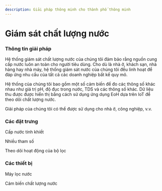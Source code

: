 ```yaml
---
description: Giải pháp thông minh cho thành phố thông minh
---
```


# Giám sát chất lượng nước

### Thông tin giải pháp

Hệ thống giám sát chất lượng nước của chúng tôi đảm bảo rằng nguồn cung cấp nước luôn an toàn cho người tiêu dùng. Cho dù là nhà ở, khách sạn, nhà hàng hay nhà máy, hệ thống giám sát nước của chúng tôi đều linh hoạt để đáp ứng nhu cầu của tất cả các doanh nghiệp bất kể quy mô.

Hệ thống của chúng tôi bao gồm một số cảm biến để đo các thông số khác nhau như giá trị pH, độ đục trong nước, TDS và các thông số khác. Dữ liệu thu được được hiển thị bằng cách sử dụng ứng dụng EoH dựa trên IoT để theo dõi chất lượng nước.

Giải pháp của chúng tôi có thể được sử dụng cho nhà ở, công nghiệp, v.v.

### Các đặt trưng

Cấp nước tinh khiết

Nhiều tham số

Theo dõi hoạt động của bộ lọc

### Các thiết bị

Máy lọc nước

Cảm biến chất lượng nước

